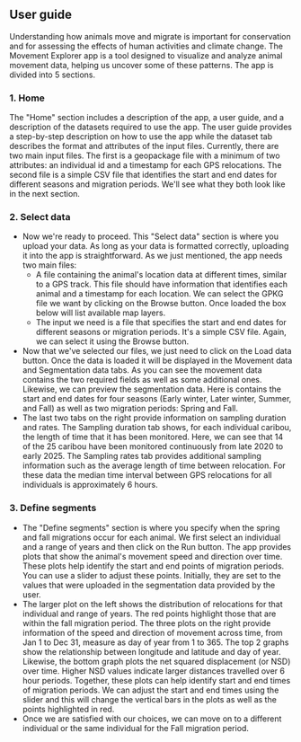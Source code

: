 ## User guide

Understanding how animals move and migrate is important for conservation and for assessing the effects of human activities and climate change. The Movement Explorer app is a tool designed to visualize and analyze animal movement data, helping us uncover some of these patterns. The app is divided into 5 sections.

### 1. Home

The "Home" section includes a description of the app, a user guide, and a description of the datasets required to use the app. The user guide provides a step-by-step description on how to use the app while the dataset tab describes the format and attributes of the input files. Currently, there are two main input files. The first is a geopackage file with a minimum of two attributes: an individual id and a timestamp for each GPS relocations. The second file is a simple CSV file that identifies the start and end dates for different seasons and migration periods. We'll see what they both look like in the next section.

### 2. Select data

- Now we're ready to proceed. This "Select data" section is where you upload your data. As long as your data is formatted correctly, uploading it into the app is straightforward. As we just mentioned, the app needs two main files:
  - A file containing the animal's location data at different times, similar to a GPS track. This file should have information that identifies each animal and a timestamp for each location. We can select the GPKG file we want by clicking on the Browse button. Once loaded the box below will list available map layers.
  - The input we need is a file that specifies the start and end dates for different seasons or migration periods. It's a simple CSV file. Again, we can select it using the Browse button.
- Now that we've selected our files, we just need to click on the Load data button. Once the data is loaded it will be displayed in the Movement data and Segmentation data tabs. As you can see the movement data contains the two required fields as well as some additional ones. Likewise, we can preview the segmentation data. Here is contains the start and end dates for four seasons (Early winter, Later winter, Summer, and Fall) as well as two migration periods: Spring and Fall.
- The last two tabs on the right provide information on sampling duration and rates. The Sampling duration tab shows, for each individual caribou, the length of time that it has been monitored. Here, we can see that 14 of the 25 caribou have been monitored continuously from late 2020 to early 2025. The Sampling rates tab provides additional sampling information such as the average length of time between relocation. For these data the median time interval between GPS relocations for all individuals is approximately 6 hours.

### 3. Define segments

- The "Define segments" section is where you specify when the spring and fall migrations occur for each animal. We first select an individual and a range of years and then click on the Run button. The app provides plots that show the animal's movement speed and direction over time. These plots help identify the start and end points of migration periods. You can use a slider to adjust these points. Initially, they are set to the values that were uploaded in the segmentation data provided by the user.
- The larger plot on the left shows the distribution of relocations for that individual and range of years. The red points highlight those that are within the fall migration period. The three plots on the right provide information of the speed and direction of movement across time, from Jan 1 to Dec 31, measure as day of year from 1 to 365. The top 2 graphs show the relationship between longitude and latitude and day of year. Likewise, the bottom graph plots the net squared displacement (or NSD) over time. Higher NSD values indicate larger distances travelled over 6 hour periods. Together, these plots can help identify start and end times of migration periods. We can adjust the start and end times using the slider and this will change the vertical bars in the plots as well as the points highlighted in red.
- Once we are satisfied with our choices, we can move on to a different individual or the same individual for the Fall migration period.
